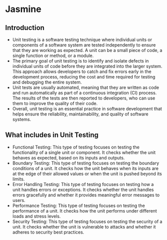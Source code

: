 # Jasmine

## Introduction

- Unit testing is a software testing technique where individual units or components of a software system are tested independently to ensure that they are working as expected. A unit can be a small piece of code, a single function or method, or a module.
- The primary goal of unit testing is to identify and isolate defects in individual units of code before they are integrated into the larger system. This approach allows developers to catch and fix errors early in the development process, reducing the cost and time required for testing and debugging the entire system.
- Unit tests are usually automated, meaning that they are written as code and run automatically as part of a continuous integration (CI) process. The results of the tests are then reported to developers, who can use them to improve the quality of their code.
- Overall, unit testing is an essential practice in software development that helps ensure the reliability, maintainability, and quality of software systems.

## What includes in Unit Testing

- Functional Testing: This type of testing focuses on testing the functionality of a single unit or component. It checks whether the unit behaves as expected, based on its inputs and outputs.
- Boundary Testing: This type of testing focuses on testing the boundary conditions of a unit. It checks how the unit behaves when its inputs are at the edge of their allowed values or when the unit is pushed beyond its limits.
- Error Handling Testing: This type of testing focuses on testing how a unit handles errors or exceptions. It checks whether the unit handles errors gracefully and whether it provides meaningful error messages to users.
- Performance Testing: This type of testing focuses on testing the performance of a unit. It checks how the unit performs under different loads and stress levels.
- Security Testing: This type of testing focuses on testing the security of a unit. It checks whether the unit is vulnerable to attacks and whether it adheres to security best practices.